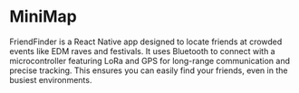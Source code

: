 # MiniMap
FriendFinder is a React Native app designed to locate friends at crowded events like EDM raves and festivals. It uses Bluetooth to connect with a microcontroller featuring LoRa and GPS for long-range communication and precise tracking. This ensures you can easily find your friends, even in the busiest environments.
